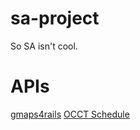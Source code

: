 sa-project
==========
So SA isn't cool.

APIs
====
[gmaps4rails](https://github.com/apneadiving/Google-Maps-for-Rails)
[OCCT Schedule](https://occtransport.org/index.php/schedules#)

